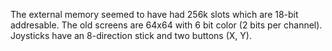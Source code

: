 The external memory seemed to have had 256k slots which are 18-bit addresable.
The old screens are 64x64 with 6 bit color (2 bits per channel).
Joysticks have an 8-direction stick and two buttons (X, Y).
